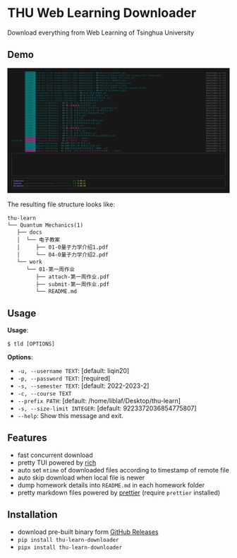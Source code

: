 # THU Web Learning Downloader

Download everything from Web Learning of Tsinghua University

## Demo

![Demo](https://github.com/liblaf/thu-learn-downloader/raw/assets/demo.png)

The resulting file structure looks like:

```
thu-learn
└── Quantum Mechanics(1)
   ├── docs
   │  └── 电子教案
   │     ├── 01-0量子力学介绍1.pdf
   │     └── 04-0量子力学介绍2.pdf
   └── work
      └── 01-第一周作业
         ├── attach-第一周作业.pdf
         ├── submit-第一周作业.pdf
         └── README.md
```

## Usage

**Usage**:

```console
$ tld [OPTIONS]
```

**Options**:

- `-u, --username TEXT`: [default: liqin20]
- `-p, --password TEXT`: [required]
- `-s, --semester TEXT`: [default: 2022-2023-2]
- `-c, --course TEXT`
- `--prefix PATH`: [default: /home/liblaf/Desktop/thu-learn]
- `-s, --size-limit INTEGER`: [default: 9223372036854775807]
- `--help`: Show this message and exit.

## Features

- fast concurrent download
- pretty TUI powered by [rich](https://github.com/Textualize/rich)
- auto set `mtime` of downloaded files according to timestamp of remote file
- auto skip download when local file is newer
- dump homework details into `README.md` in each homework folder
- pretty markdown files powered by [prettier](https://prettier.io) (require `prettier` installed)

## Installation

- download pre-built binary form [GitHub Releases](https://github.com/liblaf/thu-learn-downloader/releases)
- `pip install thu-learn-downloader`
- `pipx install thu-learn-downloader`
